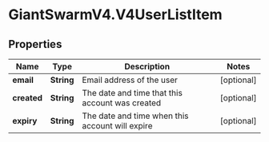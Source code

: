 # GiantSwarmV4.V4UserListItem

## Properties
Name | Type | Description | Notes
------------ | ------------- | ------------- | -------------
**email** | **String** | Email address of the user | [optional] 
**created** | **String** | The date and time that this account was created | [optional] 
**expiry** | **String** | The date and time when this account will expire | [optional] 



